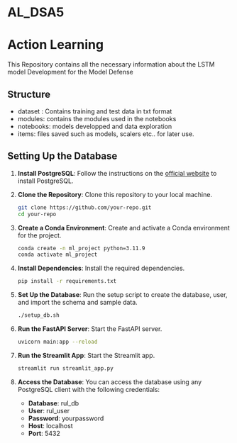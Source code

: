 # AL_DSA5
# Action Learning

This Repository contains all the necessary information about the LSTM model Development for the Model Defense

## Structure

* dataset : Contains training and test data in txt format
* modules: contains the modules used in the notebooks
* notebooks: models developped and data exploration
* items: files saved such as models, scalers etc.. for later use.


## Setting Up the Database

1. **Install PostgreSQL**: Follow the instructions on the [official website](https://www.postgresql.org/download/) to install PostgreSQL.

2. **Clone the Repository**: Clone this repository to your local machine.

    ```sh
    git clone https://github.com/your-repo.git
    cd your-repo
    ```

3. **Create a Conda Environment**: Create and activate a Conda environment for the project.

    ```sh
    conda create -n ml_project python=3.11.9
    conda activate ml_project
    ```

4. **Install Dependencies**: Install the required dependencies.

    ```sh
    pip install -r requirements.txt
    ```

5. **Set Up the Database**: Run the setup script to create the database, user, and import the schema and sample data.

    ```sh
    ./setup_db.sh
    ```

6. **Run the FastAPI Server**: Start the FastAPI server.

    ```sh
    uvicorn main:app --reload
    ```

7. **Run the Streamlit App**: Start the Streamlit app.

    ```sh
    streamlit run streamlit_app.py
    ```

8. **Access the Database**: You can access the database using any PostgreSQL client with the following credentials:
    - **Database**: rul_db
    - **User**: rul_user
    - **Password**: yourpassword
    - **Host**: localhost
    - **Port**: 5432
